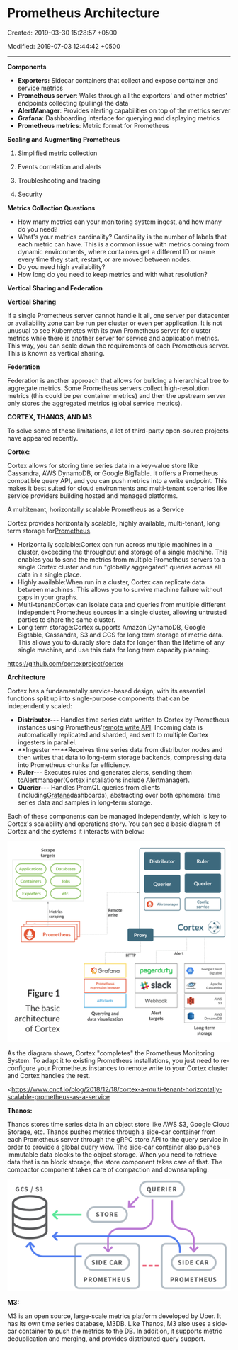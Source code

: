 # Prometheus Architecture

Created: 2019-03-30 15:28:57 +0500

Modified: 2019-07-03 12:44:42 +0500

---

**Components**
-   **Exporters:** Sidecar containers that collect and expose container and service metrics
-   **Prometheus server**: Walks through all the exporters' and other metrics' endpoints collecting (pulling) the data
-   **AlertManager**: Provides alerting capabilities on top of the metrics server
-   **Grafana**: Dashboarding interface for querying and displaying metrics
-   **Prometheus metrics**: Metric format for Prometheus



**Scaling and Augmenting Prometheus**

1.  Simplified metric collection

2.  Events correlation and alerts

3.  Troubleshooting and tracing

4.  Security



**Metrics Collection Questions**
-   How many metrics can your monitoring system ingest, and how many do you need?
-   What's your metrics cardinality? Cardinality is the number of labels that each metric can have. This is a common issue with metrics coming from dynamic environments, where containers get a different ID or name every time they start, restart, or are moved between nodes.
-   Do you need high availability?
-   How long do you need to keep metrics and with what resolution?



**Vertical Sharing and Federation**

**Vertical Sharing**

If a single Prometheus server cannot handle it all, one server per datacenter or availability zone can be run per cluster or even per application. It is not unusual to see Kubernetes with its own Prometheus server for cluster metrics while there is another server for service and application metrics. This way, you can scale down the requirements of each Prometheus server. This is known as vertical sharing.



**Federation**

Federation is another approach that allows for building a hierarchical tree to aggregate metrics. Some Prometheus servers collect high-resolution metrics (this could be per container metrics) and then the upstream server only stores the aggregated metrics (global service metrics).



**CORTEX, THANOS, AND M3**

To solve some of these limitations, a lot of third-party open-source projects have appeared recently.



**Cortex:**

Cortex allows for storing time series data in a key-value store like Cassandra, AWS DynamoDB, or Google BigTable. It offers a Prometheus compatible query API, and you can push metrics into a write endpoint. This makes it best suited for cloud environments and multi-tenant scenarios like service providers building hosted and managed platforms.



A multitenant, horizontally scalable Prometheus as a Service



Cortex provides horizontally scalable, highly available, multi-tenant, long term storage for[Prometheus](https://prometheus.io/).
-   Horizontally scalable:Cortex can run across multiple machines in a cluster, exceeding the throughput and storage of a single machine. This enables you to send the metrics from multiple Prometheus servers to a single Cortex cluster and run "globally aggregated" queries across all data in a single place.
-   Highly available:When run in a cluster, Cortex can replicate data between machines. This allows you to survive machine failure without gaps in your graphs.
-   Multi-tenant:Cortex can isolate data and queries from multiple different independent Prometheus sources in a single cluster, allowing untrusted parties to share the same cluster.
-   Long term storage:Cortex supports Amazon DynamoDB, Google Bigtable, Cassandra, S3 and GCS for long term storage of metric data. This allows you to durably store data for longer than the lifetime of any single machine, and use this data for long term capacity planning.



<https://github.com/cortexproject/cortex>



**Architecture**

Cortex has a fundamentally service-based design, with its essential functions split up into single-purpose components that can be independently scaled:
-   **Distributor---** Handles time series data written to Cortex by Prometheus instances using Prometheus'[remote write API](https://prometheus.io/docs/prometheus/latest/storage/#remote-storage-integrations). Incoming data is automatically replicated and sharded, and sent to multiple Cortex ingesters in parallel.
-   **Ingester ---**Receives time series data from distributor nodes and then writes that data to long-term storage backends, compressing data into Prometheus chunks for efficiency.
-   **Ruler---** Executes rules and generates alerts, sending them to[Alertmanager](https://prometheus.io/docs/alerting/alertmanager/)(Cortex installations include Alertmanager).
-   **Querier---** Handles PromQL queries from clients (including[Grafana](https://grafana.com/)dashboards), abstracting over both ephemeral time series data and samples in long-term storage.



Each of these components can be managed independently, which is key to Cortex's scalability and operations story. You can see a basic diagram of Cortex and the systems it interacts with below:

![](../../../media/DevOps-Monitoring-Prometheus-Architecture-image1.png)

As the diagram shows, Cortex "completes" the Prometheus Monitoring System. To adapt it to existing Prometheus installations, you just need to re-configure your Prometheus instances to remote write to your Cortex cluster and Cortex handles the rest.



<https://www.cncf.io/blog/2018/12/18/cortex-a-multi-tenant-horizontally-scalable-prometheus-as-a-service



**Thanos:**

Thanos stores time series data in an object store like AWS S3, Google Cloud Storage, etc. Thanos pushes metrics through a side-car container from each Prometheus server through the gRPC store API to the query service in order to provide a global query view. The side-car container also pushes immutable data blocks to the object storage. When you need to retrieve data that is on block storage, the store component takes care of that. The compactor component takes care of compaction and downsampling.

![GCS 1 S3 STORE SIDE CAR PROMETHEUS QUERIER SIDE CAR PROMETHEUS ](../../../media/DevOps-Monitoring-Prometheus-Architecture-image2.png)



**M3:**

M3 is an open source, large-scale metrics platform developed by Uber. It has its own time series database, M3DB. Like Thanos, M3 also uses a side-car container to push the metrics to the DB. In addition, it supports metric deduplication and merging, and provides distributed query support.



